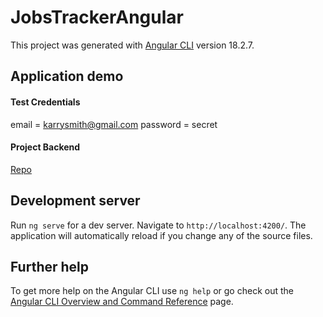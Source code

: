 # JobsTrackerAngular

This project was generated with [Angular CLI](https://github.com/angular/angular-cli) version 18.2.7.

## Application demo
#### Test Credentials
email = karrysmith@gmail.com
password = secret

#### Project Backend
[Repo](https://github.com/edgarAndrew/Jobs-API)

## Development server

Run `ng serve` for a dev server. Navigate to `http://localhost:4200/`. The application will automatically reload if you change any of the source files.


## Further help

To get more help on the Angular CLI use `ng help` or go check out the [Angular CLI Overview and Command Reference](https://angular.dev/tools/cli) page.
